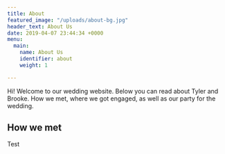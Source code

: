 ```yaml
---
title: About
featured_image: "/uploads/about-bg.jpg"
header_text: About Us
date: 2019-04-07 23:44:34 +0000
menu:
  main:
    name: About Us
    identifier: about
    weight: 1

---
```

Hi! Welcome to our wedding website. Below you can read about Tyler and Brooke. How we met, where we got engaged, as well as our party for the wedding.

## How we met

Test